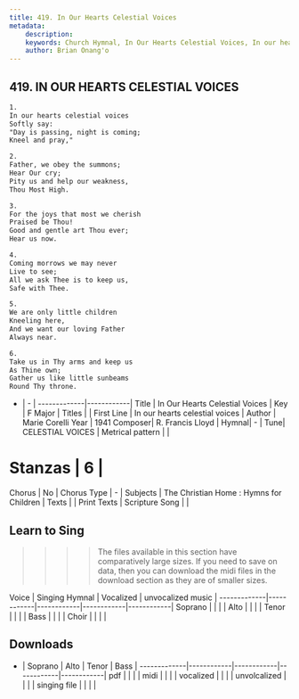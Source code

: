 ```yaml
---
title: 419. In Our Hearts Celestial Voices
metadata:
    description: 
    keywords: Church Hymnal, In Our Hearts Celestial Voices, In our hearts celestial voices, 
    author: Brian Onang'o
---
```



## 419. IN OUR HEARTS CELESTIAL VOICES

```txt
1.
In our hearts celestial voices 
Softly say: 
"Day is passing, night is coming; 
Kneel and pray," 

2.
Father, we obey the summons; 
Hear Our cry; 
Pity us and help our weakness, 
Thou Most High. 

3.
For the joys that most we cherish 
Praised be Thou! 
Good and gentle art Thou ever; 
Hear us now. 

4.
Coming morrows we may never 
Live to see; 
All we ask Thee is to keep us, 
Safe with Thee. 

5.
We are only little children 
Kneeling here, 
And we want our loving Father 
Always near. 

6.
Take us in Thy arms and keep us 
As Thine own; 
Gather us like little sunbeams 
Round Thy throne.
```

- |   -  |
-------------|------------|
Title | In Our Hearts Celestial Voices |
Key | F Major |
Titles |  |
First Line | In our hearts celestial voices |
Author | Marie Corelli
Year | 1941
Composer| R. Francis Lloyd |
Hymnal|  - |
Tune| CELESTIAL VOICES |
Metrical pattern | |
# Stanzas | 6 |
Chorus | No |
Chorus Type | - |
Subjects | The Christian Home : Hymns for Children |
Texts |  |
Print Texts | 
Scripture Song |  |
  
## Learn to Sing

>>>> The files available in this section have comparatively large sizes. If you need to save on data, then you can download the midi files in the download section as they are of smaller sizes.

Voice |  Singing Hymnal | Vocalized | unvocalized music |
-------------|------------|------------|------------|------------|
Soprano | | | |
Alto | | | |
Tenor | | | |
Bass | | | |
Choir | | | |

## Downloads

- |  Soprano | Alto | Tenor | Bass |
-------------|------------|------------|------------|------------|
pdf | | | |
midi | | | |
vocalized | | | |
unvolcalized | | | |
singing file | | | |
  